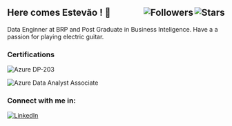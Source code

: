 <h2>
	<span>Here comes Estevão ! 🫰</span>
	<img align="right" alt="Stars" src="https://img.shields.io/github/stars/elidianaandrade">
	<img align="right" alt="Followers" src="https://img.shields.io/github/followers/estevaoguevara?style=social">
</h2>


Data Enginner at BRP and Post Graduate in Business Inteligence. Have a a passion for playing electric guitar.

### Certifications
![Azure DP-203](https://img.shields.io/badge/Microsoft%20Certified%20Azure%20Data%20Engineer-0078D4?style=flat&logo=microsoftazure&logoColor=white&labelColor=1e1c28)

![Azure Data Analyst Associate](https://img.shields.io/badge/Microsoft%20Certified%20Azure%20Data%20Analyst%20Associate-0078D4?style=flat&logo=microsoftazure&logoColor=white&labelColor=1e1c28)


### Connect with me in:
[![LinkedIn](https://img.shields.io/badge/in/estevaoguevara-fff?style=flat&logo=linkedin&logoColor=FFFFFF&labelColor=8b7bdf)](https://www.linkedin.com/in/estevaoguevara/)


##
  
##



